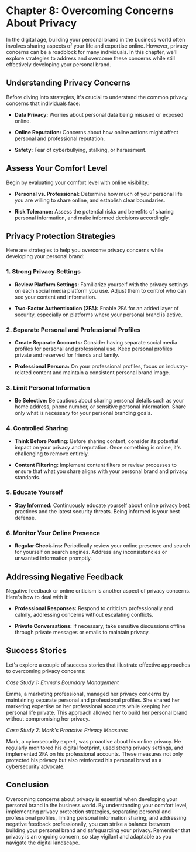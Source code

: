 Chapter 8: Overcoming Concerns About Privacy
============================================

In the digital age, building your personal brand in the business world often involves sharing aspects of your life and expertise online. However, privacy concerns can be a roadblock for many individuals. In this chapter, we'll explore strategies to address and overcome these concerns while still effectively developing your personal brand.

Understanding Privacy Concerns
------------------------------

Before diving into strategies, it's crucial to understand the common privacy concerns that individuals face:

* **Data Privacy:** Worries about personal data being misused or exposed online.

* **Online Reputation:** Concerns about how online actions might affect personal and professional reputation.

* **Safety:** Fear of cyberbullying, stalking, or harassment.

Assess Your Comfort Level
-------------------------

Begin by evaluating your comfort level with online visibility:

* **Personal vs. Professional:** Determine how much of your personal life you are willing to share online, and establish clear boundaries.

* **Risk Tolerance:** Assess the potential risks and benefits of sharing personal information, and make informed decisions accordingly.

Privacy Protection Strategies
-----------------------------

Here are strategies to help you overcome privacy concerns while developing your personal brand:

### 1. Strong Privacy Settings

* **Review Platform Settings:** Familiarize yourself with the privacy settings on each social media platform you use. Adjust them to control who can see your content and information.

* **Two-Factor Authentication (2FA):** Enable 2FA for an added layer of security, especially on platforms where your personal brand is active.

### 2. Separate Personal and Professional Profiles

* **Create Separate Accounts:** Consider having separate social media profiles for personal and professional use. Keep personal profiles private and reserved for friends and family.

* **Professional Persona:** On your professional profiles, focus on industry-related content and maintain a consistent personal brand image.

### 3. Limit Personal Information

* **Be Selective:** Be cautious about sharing personal details such as your home address, phone number, or sensitive personal information. Share only what is necessary for your personal branding goals.

### 4. Controlled Sharing

* **Think Before Posting:** Before sharing content, consider its potential impact on your privacy and reputation. Once something is online, it's challenging to remove entirely.

* **Content Filtering:** Implement content filters or review processes to ensure that what you share aligns with your personal brand and privacy standards.

### 5. Educate Yourself

* **Stay Informed:** Continuously educate yourself about online privacy best practices and the latest security threats. Being informed is your best defense.

### 6. Monitor Your Online Presence

* **Regular Check-ins:** Periodically review your online presence and search for yourself on search engines. Address any inconsistencies or unwanted information promptly.

Addressing Negative Feedback
----------------------------

Negative feedback or online criticism is another aspect of privacy concerns. Here's how to deal with it:

* **Professional Responses:** Respond to criticism professionally and calmly, addressing concerns without escalating conflicts.

* **Private Conversations:** If necessary, take sensitive discussions offline through private messages or emails to maintain privacy.

Success Stories
---------------

Let's explore a couple of success stories that illustrate effective approaches to overcoming privacy concerns:

*Case Study 1: Emma's Boundary Management*

Emma, a marketing professional, managed her privacy concerns by maintaining separate personal and professional profiles. She shared her marketing expertise on her professional accounts while keeping her personal life private. This approach allowed her to build her personal brand without compromising her privacy.

*Case Study 2: Mark's Proactive Privacy Measures*

Mark, a cybersecurity expert, was proactive about his online privacy. He regularly monitored his digital footprint, used strong privacy settings, and implemented 2FA on his professional accounts. These measures not only protected his privacy but also reinforced his personal brand as a cybersecurity advocate.

Conclusion
----------

Overcoming concerns about privacy is essential when developing your personal brand in the business world. By understanding your comfort level, implementing privacy protection strategies, separating personal and professional profiles, limiting personal information sharing, and addressing negative feedback professionally, you can strike a balance between building your personal brand and safeguarding your privacy. Remember that privacy is an ongoing concern, so stay vigilant and adaptable as you navigate the digital landscape.
